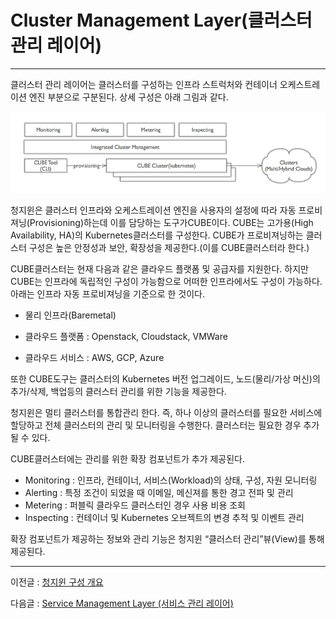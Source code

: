 # Cluster Management Layer\(클러스터 관리 레이어\)

---

클러스터 관리 레이어는 클러스터를 구성하는 인프라 스트럭처와 컨테이너 오케스트레이션 엔진 부분으로 구분된다. 상세 구성은 아래 그림과 같다.

![](/assets/cocktailcloud-architecture-2.png)

청지윈은 클러스터 인프라와 오케스트레이션 엔진을 사용자의 설정에 따라 자동 프로비져닝\(Provisioning\)하는데 이를 담당하는 도구가CUBE이다. CUBE는 고가용\(High Availability, HA\)의 Kubernetes클러스터를 구성한다. CUBE가 프로비져닝하는 클러스터 구성은 높은 안정성과 보안, 확장성을 제공한다.\(이를 CUBE클러스터라 한다.\)

CUBE클러스터는 현재 다음과 같은 클라우드 플랫폼 및 공급자를 지원한다. 하지만 CUBE는 인프라에 독립적인 구성이 가능함으로 어떠한 인프라에서도 구성이 가능하다. 아래는 인프라 자동 프로비져닝을 기준으로 한 것이다.

* 물리 인프라\(Baremetal\)

* 클라우드 플랫폼 : Openstack, Cloudstack, VMWare

* 클라우드 서비스 : AWS, GCP, Azure

또한 CUBE도구는 클러스터의 Kubernetes 버전 업그레이드, 노드\(물리/가상 머신\)의 추가/삭제, 백업등의 클러스터 관리를 위한 기능을 제공한다.

청지윈은 멀티 클러스터를 통합관리 한다. 즉, 하나 이상의 클러스터를 필요한 서비스에 할당하고 전체 클러스터의 관리 및 모니터링을 수행한다. 클러스터는 필요한 경우 추가 될 수 있다.

CUBE클러스터에는 관리를 위한 확장 컴포넌트가 추가 제공된다.

* Monitoring : 인프라, 컨테이너, 서비스\(Workload\)의 상태, 구성, 자원 모니터링
* Alerting : 특정 조건이 되었을 때 이메일, 메신져를 통한 경고 전파 및 관리
* Metering : 퍼블릭 클라우드 클러스터인 경우 사용 비용 조회
* Inspecting : 컨테이너 및 Kubernetes 오브젝트의 변경 추적 및 이벤트 관리

확장 컴포넌트가 제공하는 정보와 관리 기능은 청지윈 “클러스터 관리”뷰\(View\)를 통해 제공된다.

---

이전글 : [청지윈 구성 개요](/cocktail-cloud-ad6c-c131-ac1c-c694.md)

다음글 : [Service Management Layer \(서비스 관리 레이어\)](/c11c-be44-c2a4-ad00-b9ac-b808-c774-c5b4.md)

